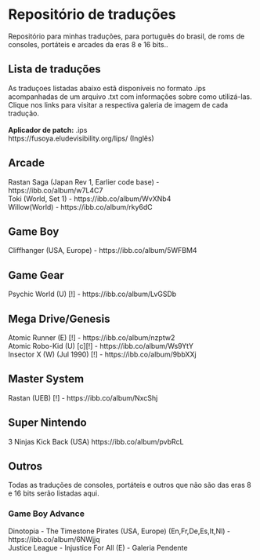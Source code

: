# Repositório de traduções
Repositório para minhas traduções, para português do brasil, de roms de consoles, portáteis e arcades da eras 8 e 16 bits..

<h2>Lista de traduções</h2>
As traduçoes listadas abaixo estã disponíveis no formato .ips acompanhadas de um arquivo .txt com informações sobre como utilizá-las.<br>
Clique nos links para visitar a respectiva galeria de imagem de cada tradução.
<br>
<br>
<b>Aplicador de patch:</b> .ips
<br>
https://fusoya.eludevisibility.org/lips/ (Inglês)
<h2>Arcade</h2>
Rastan Saga (Japan Rev 1, Earlier code base) - https://ibb.co/album/w7L4C7 
<br>
Toki (World, Set 1) - https://ibb.co/album/WvXNb4
<br>
Willow(World) - https://ibb.co/album/rky6dC
<h2>Game Boy</h2>
Cliffhanger (USA, Europe) - https://ibb.co/album/5WFBM4<br>
<h2>Game Gear</h2>
Psychic World (U) [!] - https://ibb.co/album/LvGSDb
<h2>Mega Drive/Genesis</h2>
Atomic Runner (E) [!] - https://ibb.co/album/nzptw2<br>
Atomic Robo-Kid (U) [c][!] - https://ibb.co/album/Ws9YtY<br>
Insector X (W) (Jul 1990) [!] - https://ibb.co/album/9bbXXj
<h2>Master System</h2>
Rastan (UEB) [!] - https://ibb.co/album/NxcShj
<h2>Super Nintendo</h2>
3 Ninjas Kick Back (USA) https://ibb.co/album/pvbRcL
<h2>Outros</h2>
Todas as traduções de consoles, portáteis e outros que não são das eras 8 e 16 bits serão listadas aqui.
<h3>Game Boy Advance</h3>
Dinotopia - The Timestone Pirates (USA, Europe) (En,Fr,De,Es,It,Nl) - https://ibb.co/album/6NWjjq<br>
Justice League - Injustice For All (E) - Galeria Pendente
